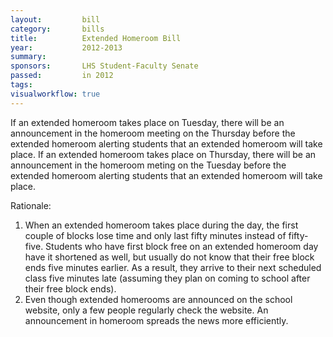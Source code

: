 ```yaml
---  
layout:         bill
category:       bills
title:          Extended Homeroom Bill
year:           2012-2013
summary:        
sponsors:       LHS Student-Faculty Senate
passed:         in 2012
tags:           
visualworkflow: true
---
```


If an extended homeroom takes place on Tuesday, there will be an announcement in the homeroom meeting on the Thursday before the extended homeroom alerting students that an extended homeroom will take place.  If an extended homeroom takes place on Thursday, there will be an announcement in the homeroom meting on the Tuesday before the extended homeroom alerting students that an extended homeroom will take place.

Rationale:
1.  When an extended homeroom takes place during the day, the first couple of blocks lose time and only last fifty minutes instead of fifty-five.  Students who have first block free on an extended homeroom day have it shortened as well, but usually do not know that their free block ends five minutes earlier.  As a result, they arrive to their next scheduled class five minutes late (assuming they plan on coming to school after their free block ends).
2.  Even though extended homerooms are announced on the school website, only a few people regularly check the website.  An announcement in homeroom spreads the news more efficiently.
